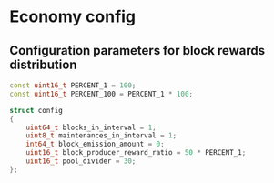 # Economy config

## Configuration parameters for block rewards distribution

```cpp
const uint16_t PERCENT_1 = 100;
const uint16_t PERCENT_100 = PERCENT_1 * 100;

struct config
{
    uint64_t blocks_in_interval = 1;
    uint8_t maintenances_in_interval = 1;
    int64_t block_emission_amount = 0;
    uint16_t block_producer_reward_ratio = 50 * PERCENT_1;
    uint16_t pool_divider = 30;
};
```
